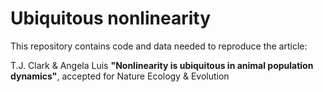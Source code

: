 # Ubiquitous nonlinearity

This repository contains code and data needed to reproduce the article:

T.J. Clark & Angela Luis
**"Nonlinearity is ubiquitous in animal population dynamics"**,
accepted for Nature Ecology & Evolution



